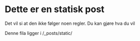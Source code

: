 <h1>Dette er en statisk post</h1>
<p>Det vil si at den ikke følger noen regler. Du kan gjøre hva du vil</p>
<p>Denne fila ligger i /_posts/static/</p>